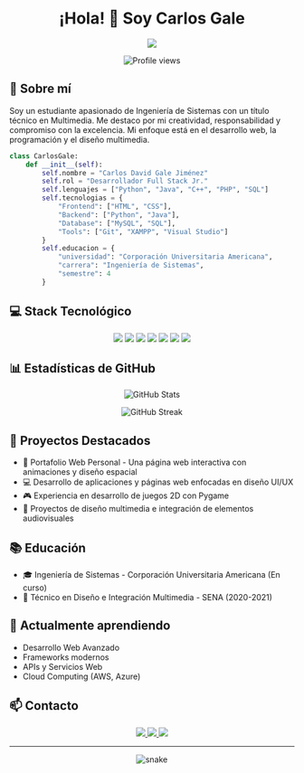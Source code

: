 <h1 align="center">¡Hola! 👋 Soy Carlos Gale</h1>

<p align="center">
  <img src="https://readme-typing-svg.herokuapp.com/?lines=Desarrollador+Full+Stack+en+formación;Diseñador+Multimedia;Estudiante+de+Ingeniería+de+Sistemas&center=true&width=380&height=45">
</p>

<p align="center">
  <img src="https://komarev.com/ghpvc/?username=Carlos-Gale-W1&color=brightgreen" alt="Profile views">
</p>

## 🚀 Sobre mí

Soy un estudiante apasionado de Ingeniería de Sistemas con un título técnico en Multimedia. Me destaco por mi creatividad, responsabilidad y compromiso con la excelencia. Mi enfoque está en el desarrollo web, la programación y el diseño multimedia.

```python
class CarlosGale:
    def __init__(self):
        self.nombre = "Carlos David Gale Jiménez"
        self.rol = "Desarrollador Full Stack Jr."
        self.lenguajes = ["Python", "Java", "C++", "PHP", "SQL"]
        self.tecnologias = {
            "Frontend": ["HTML", "CSS"],
            "Backend": ["Python", "Java"],
            "Database": ["MySQL", "SQL"],
            "Tools": ["Git", "XAMPP", "Visual Studio"]
        }
        self.educacion = {
            "universidad": "Corporación Universitaria Americana",
            "carrera": "Ingeniería de Sistemas",
            "semestre": 4
        }
```

## 💻 Stack Tecnológico

<p align="center">
  <img src="https://img.shields.io/badge/Python-3776AB?style=for-the-badge&logo=python&logoColor=white">
  <img src="https://img.shields.io/badge/Java-ED8B00?style=for-the-badge&logo=java&logoColor=white">
  <img src="https://img.shields.io/badge/C++-00599C?style=for-the-badge&logo=c%2B%2B&logoColor=white">
  <img src="https://img.shields.io/badge/PHP-777BB4?style=for-the-badge&logo=php&logoColor=white">
  <img src="https://img.shields.io/badge/HTML5-E34F26?style=for-the-badge&logo=html5&logoColor=white">
  <img src="https://img.shields.io/badge/CSS3-1572B6?style=for-the-badge&logo=css3&logoColor=white">
  <img src="https://img.shields.io/badge/MySQL-00000F?style=for-the-badge&logo=mysql&logoColor=white">
</p>

## 📊 Estadísticas de GitHub

<p align="center">
  <img src="https://github-readme-stats.vercel.app/api?username=Carlos-Gale-W1&show_icons=true&theme=radical" alt="GitHub Stats">
</p>

<p align="center">
  <img src="https://github-readme-streak-stats.herokuapp.com/?user=Carlos-Gale-W1&theme=radical" alt="GitHub Streak">
</p>

## 🎯 Proyectos Destacados

- 🌟 Portafolio Web Personal - Una página web interactiva con animaciones y diseño espacial
- 💻 Desarrollo de aplicaciones y páginas web enfocadas en diseño UI/UX
- 🎮 Experiencia en desarrollo de juegos 2D con Pygame
- 🎨 Proyectos de diseño multimedia e integración de elementos audiovisuales

## 📚 Educación

- 🎓 Ingeniería de Sistemas - Corporación Universitaria Americana (En curso)
- 📘 Técnico en Diseño e Integración Multimedia - SENA (2020-2021)

## 🌱 Actualmente aprendiendo

- Desarrollo Web Avanzado
- Frameworks modernos
- APIs y Servicios Web
- Cloud Computing (AWS, Azure)

## 📫 Contacto

<p align="center">
  <a href="mailto:carlosgale@americana.edu.co">
    <img src="https://img.shields.io/badge/Email-D14836?style=for-the-badge&logo=gmail&logoColor=white">
  </a>
  <a href="http://www.linkedin.com/in/carlos-david-gale-jimenez-653a0733b">
    <img src="https://img.shields.io/badge/LinkedIn-0077B5?style=for-the-badge&logo=linkedin&logoColor=white">
  </a>
  <a href="https://github.com/Carlos-Gale-W1">
    <img src="https://img.shields.io/badge/GitHub-100000?style=for-the-badge&logo=github&logoColor=white">
  </a>
</p>

---

<p align="center">
  <img src="https://github.com/Carlos-Gale-W1/Carlos-Gale-W1/blob/output/github-contribution-grid-snake.svg" alt="snake">
</p>
